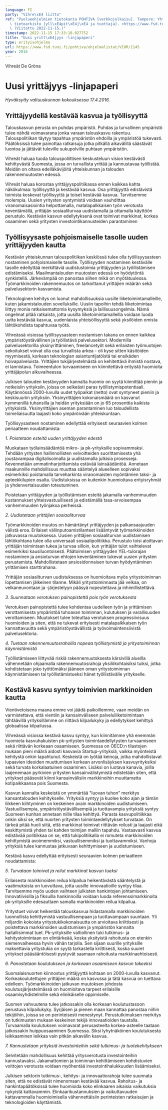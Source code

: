 ```yaml
---
language: FI
party: "Vihre\xE4 liitto"
ref: "Puolueohjelmien tietokanta POHTIVA [verkkojulkaisu]. Tampere: Yhteiskuntatieteellinen\
  \ tietoarkisto [yll\xE4pit\xE4j\xE4 ja tuottaja]. <https://www.fsd.tuni.fi/pohtiva>.\
  \ (Viitattu 2022-11-15.)"
timestamp: 2022-11-15 17:33:18.027752
title: "Uusi yritt\xE4jyys -linjapaperi"
type: erityisohjelma
url: https://www.fsd.tuni.fi/pohtiva/ohjelmalistat/VIHR/1145
year: 2016
---
```



Vihreät De Gröna


# Uusi yrittäjyys -linjapaperi


*Hyväksytty valtuuskunnan kokouksessa 17.4.2016.*


## Yrittäjyydellä kestävää kasvua ja työllisyyttä


Talouskasvun perusta on puhdas ympäristö. Puhdas ja turvallinen ympäristö tulee nähdä voimavarana jonka varaan talouskasvu rakentuu. Talouspolitiikan täytyy tapahtua ympäristön ehdoilla ja ympäristöä tukevasti. Päätöksissä tulee painottaa ratkaisuja jotka pitkällä aikavälillä säästävät luontoa ja jättävät tuleville sukupolville puhtaan ympäristön.


Vihreät haluaa tuoda talouspoliittisen keskusteluun vision kestävästi kehittyvästä Suomesta, jossa on turvallista yrittää ja kannustavaa työllistää. Meidän on oltava edelläkävijöitä yhteiskunnan ja talouden rakennemuutosten edessä.


Vihreät haluaa korostaa yrittäjyyspolitiikassa ennen kaikkea kahta näkökulmaa: työllisyyttä ja kestävää kasvua. Osa yrittäjyyttä edistävistä toimista koskevat työllisyyttä ja toiset kestävää kasvua. Tarvitsemme molempia. Uusien yritysten syntymistä voidaan vauhdittaa viranomaisasiointia helpottamalla, matalapalkkaisen työn verotusta keventämällä, yrittäjän sosiaaliturvaa uudistamalla ja ottamalla käyttöön perustulo. Kestävän kasvun edellytyksenä ovat toimivat markkinat, korkea osaaminen sekä yritysten investointikannusteiden parantaminen


## Työllisyysaste pohjoismaiselle tasolle uuden yrittäjyyden kautta


Kestävän yhteiskunnan talouspolitiikan keskiössä tulee olla työllisyysasteen nostaminen pohjoismaiselle tasolle. Työllisyyden nostaminen kestävälle tasolle edellyttää merkittäviä uudistustoimia yrittäjyyden ja työllistämisen edistämiseksi. Maailmantalouden muutosten edessä on hyödytöntä synkistellä. Järkevämpää on panostaa siihen mikä on myötätuulessa. Työmarkkinoiden rakennemuutos on tarkoittanut yrittäjien määrän sekä palvelusektorin kasvamista.


Teknologinen kehitys on luonut mahdollisuuksia uusille liiketoimintamalleille, kuten jakamistalouden sovelluksille. Uusiin tapoihin tehdä liiketoimintaa liittyy monia ratkaisemattomia kysymyksiä ja laillisuusongelmia. Nämä ongelmat pitää ratkaista, jotta uusilla liiketoimintamalleilla voidaan luoda uutta kestävää kasvua, uudenlaista yhteisöllisyyttä sekä yksilöiden omista lähtökohdista tapahtuvaa työtä.


Vihreässä visiossa työllisyysasteen nostamisen takana on ennen kaikkea ympäristöystävällinen ja työllistävä palvelusektori. Modernilla palvelusektorilla yksinyrittäminen, freelancetyöt sekä erilaisten työmuotojen sekoitukset voivat olla osa turvallista arkea - oli kyse sitten käsitöiden myymisestä, korkean teknologian asiantuntijatöistä tai ensikäden hoivapalveluista. Yrittäjien tukijärjestelmästä on kehitettävä ihmistä nostava, ei lannistava. Toimeentulon turvaamiseen on kiinnitettävä erityistä huomioita yrittäjäpolun alkuvaiheessa.


Julkisen talouden kestävyyden kannalta huomio on syytä kiinnittää pieniin ja notkeisiin yrityksiin, joissa on selkeästi paras työllistymispotentiaali. Käytännössä 2000-luvulla uudet työpaikat (netto) ovat syntyneet pieniin ja keskisuuriin yrityksiin. Yksinyrittäjien kokonaismäärä on kasvanut kymmenillä tuhansilla ja heidän yrityksiään on jo 65 prosenttia kaikista yrityksistä. Yksinyrittäjien aseman parantaminen luo taloudellista toimeliaisuutta laajasti koko ympäröivään yhteiskuntaan.


Työllisyysasteen nostaminen edellyttää erityisesti seuraavien kolmen periaatteen noudattamista:


*1. Poistetaan esteitä uuden yrittäjyyden edestä*


Muokataan työlainsäädäntöä mikro- ja pk-yrityksille sopivammaksi. Tehdään yritysten hallinnollisten velvoitteiden suorittamisesta yhä joustavampaa digitalisoimalla ja uudistamalla julkisia prosesseja. Kevennetään ammatinharjoittamista estävää lainsäädäntöä. Annetaan maakunnille mahdollisuus muuttaa sääntelyä alueelleen sopivaksi esimerkiksi poistamalla tarveharkinta viranomaisten myöntämien taksi- ja apteekkilupien osalta. Uudistuksissa on kuitenkin huomioitava erityisryhmät ja yhdenvertaisuuden toteutuminen.


Poistetaan yrittäjyyden ja työllistämisen esteitä jakamalla vanhemmuuden kustannukset yhteisvastuullisesti ja edistämällä tasa-arvoisempaa vanhemmuuden työnjakoa perheissä.


*2. Uudistetaan yrittäjien sosiaaliturvaa*


Työmarkkinoiden muutos on hämärtänyt yrittäjyyden ja palkansaajuuden välistä eroa. Erilaiset väliinputoamistilanteet lisääntyvät työmarkkinoiden jatkuvassa muutoksessa. Uusien yrittäjien sosiaaliturvan uudistamisen lähtökohtana tulee olla universaali sosiaalipolitiikka. Perustulo toisi aloittavan yrittäjän toimintaan tukea ja turvaa silloin, kun yrittäjän tulot vaihtelevat esimerkiksi kausiluontoisesti. Päätoimisen yrittäjyyden YEL-tulorajan nostaminen ja ansioturvan ehtojen keventäminen tukevat uusien yritysten perustamista. Mahdollistetaan ansiosidonnaisen turvan hyödyntäminen yrittämisen starttirahana.


Yrittäjän sosiaaliturvan uudistuksessa on huomioitava myös yritystoiminnan lopettamisen jälkeinen tilanne. Mikäli yritystoiminnasta jää velkaa, on velkaneuvontaan ja -järjestelyyn pääsyä nopeutettava ja inhimillistettävä.


*3. Suunnataan verotuksen painopistettä pois työn verotuksesta*


Verotuksen painopistettä tulee kohdentaa uudelleen työn ja yrittämisen verottamisesta ympäristöä tuhoavan toiminnan, kulutuksen ja varallisuuden verottamiseen. Muutokset tulee toteuttaa verotuksen progressiivisuus huomioiden ja siten, että ne tukevat erityisesti matalapalkkaisen työn kannattavuutta sekä ympäristöystävällistä ja työvoimaintensiivistä palvelusektoria.


*4. Tuetaan rakennemuutosrahoilla nopeaa työllistymistä ja yritystoiminnan käynnistämistä*


Työllistämiseen liittyvää riskiä rakennemuutoksesta kärsivillä alueilla vähennetään ohjaamalla rakennemuutosrahoja yksilökohtaisiksi tuiksi, jotka kohdistetaan joko työttömäksi jääneen oman yritystoiminnan käynnistämiseen tai työllistämistueksi hänet työllistävälle yritykselle.


## Kestävä kasvu syntyy toimivien markkinoiden kautta


Vientivetoisena maana emme voi jäädä paikoillemme, vaan meidän on varmistettava, että vientiin ja kansainväliseen palveluliiketoimintaan tähtäävillä yrityksillämme on riittävä kilpailukyky ja edellytykset kehittyä globaalissa kilpailussa.


Vihreässä visiossa kestävä kasvu syntyy, kun kiinnitämme yhä enemmän huomiota kasvuhakuisten pk-yritysten toimintaedellytysten turvaamiseen sekä riittävän korkeaan osaamiseen. Suomessa on OECD:n tilastojen mukaan pieni määrä aidosti kasvavia Startup-yrityksiä, vaikka myönteistä kehitystä onkin tapahtunut. Keskeistä on lyötää keinoja, jotka mahdollistavat lupaavien ideoiden muuttumisen korkean arvonlisäyksen kasvuyrityksiksi sekä turvata korkalaatuinen osaaminen. Lisäksi on luotava kanavia, joilla laajenemaan pyrkivien yritysten kansainvälistymistä edistetään siten, että yritykset pääsevät kiinni kansainvälisiin markkinoihin muuttamatta kotipaikkaansa pois Suomesta.


Kasvun kannalta keskeistä on ymmärtää "luovan tuhon" merkitys kansantalouden kehitykselle. Yrityksiä syntyy ja kuolee koko ajan ja tämän liikkeen kiihtyminen on keskeinen avain markkinoiden uudistumiseen. Vastuullisempia, ympäristöystävällisempiä ja tuottavampia yrityksiä syntyy Suomeen kunhan annetaan niille tilaa kehittyä. Parasta kasvupolitiikkaa onkin siksi se, että nuorten yritysten toimintaedellytykset turvataan. On tärkeä pitää huoli siitä, että markkinat toimivat riittävän reilusti ja laajasti eikä keskittymistä yhden tai kahden toimijan malliin tapahdu. Vastaavasti kasvua edistävää politiikkaa on se, että tukipolitiikalla ei romuteta markkinoiden kehittymistä avoimemmiksi, vastuullisemmiksi ja tuottavammiksi. Vanhoja yrityksiä tulee kannustaa jatkuvaan kehittymiseen ja uudistumiseen.


Kestävä kasvu edellyttää erityisesti seuraavien kolmen periaatteen noudattamista:


*5. Turvataan toimivat ja reilut markkinat kasvun tueksi*


Erilaisesta markkinoiden reilua kilpailua heikentävästä sääntelystä ja vaatimuksista on luovuttava, jotta uusille innovaatioille syntyy tilaa. Tarvitsemme myös uuden vaihteen julkisten hankintojen johtamiseen. Innovatiivisilla ja fiksuilla hankinnoilla voidaan luoda referenssimarkkinoita pk-yrityksille edesauttaen samalla markkinoiden reilua kilpailua.


Yritystuet voivat heikentää talouskasvua hidastamalla markkinoiden luonnollista kehittymistä vastuullisempaan ja tuottavampaan suuntaan. Yli miljardin kokoista yritystukikokonaisuutta on arvioitava kriittisesti ja poistettava markkinoiden uudistumisen ja ympäristön kannalta haitallisimmat tuet. Pk-yrityksille valtiollinen tuki tutkimus- ja kehitystoimintaan on elintärkeää, koska yksityistä rahoitusta on etenkin siemenvaiheessa hyvin vähän tarjolla. Sen sijaan suurille yrityksille maksettavia yritystukia on syytä tarkastella kriittisesti, koska suuret yritykset pääsääntöisesti pystyvät saamaan rahoitusta markkinaehtoisesti.


*6. Panostetaan koulutukseen ja korkeaan osaamiseen kasvun takeeksi*


Suomalaisnuorten kiinnostus yrittäjyyttä kohtaan on 2000-luvulla kasvanut. Korkeakoulutettujen yrittäjien määrä on kasvussa ja tätä kasvua on tuettava edelleen. Työmarkkinoiden jatkuvan muutoksen johdosta koulutusjärjestelmässä on huomioitava tarpeet erilaisille osaamisyhdistelmille sekä elinikäiselle oppimiselle.


Suomen vahvuutena tulee jatkossakin olla korkeaan koulutustasoon perustuva kilpailukyky. Syrjäisen ja pienen maan kannattaa panostaa niihin tekijöihin, joissa se on perinteisesti menestynyt. Perustutkimuksen merkitys on tutkimusten mukaan keskeinen tekijä innovaatioiden taustalla. Turvaamalla koulutuksen voimavarat perusasteelta korkea-asteelle taataan jatkossakin huippuosaaminen Suomessa. Siksi lyhytnäköinen koulutuksesta leikkaaminen leikkaa vain pitkän aikavälin kasvua.


*7. Kannustetaan yrityksiä investointeihin sekä tutkimus- ja tuotekehitykseen*


Selvitetään mahdollisuus kehittää yritysverotusta investointeihin kannustavaksi. Jakamattomien ja toiminnan kehittämiseen kohdistuvien voittojen verotusta voidaan myöhentää investointihalukkuuden lisäämiseksi.


Julkisen sektorin tutkimus-, kehitys- ja innovaatiorahoja tulee suunnata siten, että ne edistävät nimenomaan kestävää kasvua. Rahoitus- ja hankintapäätöksissä tulee huomioida koko elinkaaren aikaisia vaikutuksia nykyistä kattavammin. Elinkaarikustannuksien ja vaikuttavuuden kattavammalla huomioimisella vähennettäisiin perinteisten ratkaisujen ja teknologioiden käyttämistä.



